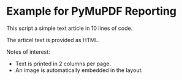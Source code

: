 # Example for PyMuPDF Reporting

This script a simple text article in 10 lines of code.

The articel text is provided as HTML.

Notes of interest:

* Text is printed in 2 columns per page.
* An image is automatically embedded in the layout.